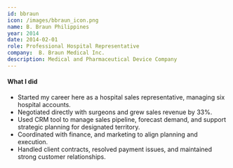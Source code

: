 ```yaml
---
id: bbraun
icon: /images/bbraun_icon.png
name: B. Braun Philippines
year: 2014
date: 2014-02-01
role: Professional Hospital Representative
company:  B. Braun Medical Inc.
description: Medical and Pharmaceutical Device Company
---
```


#### What I did

- Started my career here as a hospital sales representative, managing six hospital accounts.
- Negotiated directly with surgeons and grew sales revenue by 33%.
- Used CRM tool to manage sales pipeline, forecast demand, and support strategic planning for designated territory.
- Coordinated with finance, and marketing to align planning and execution.
- Handled client contracts, resolved payment issues, and maintained strong customer relationships.